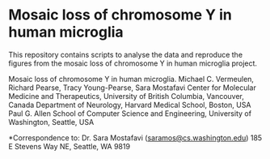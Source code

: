 # Mosaic loss of chromosome Y in human microglia

This repository contains scripts to analyse the data and reproduce the figures from the mosaic loss of chromosome Y in human microglia project.

Mosaic loss of chromosome Y in human microglia.
Michael C. Vermeulen, Richard Pearse, Tracy Young-Pearse, Sara Mostafavi
Center for Molecular Medicine and Therapeutics, University of British Columbia, Vancouver, Canada
Department of Neurology, Harvard Medical School, Boston, USA
Paul G. Allen School of Computer Science and Engineering, University of Washington, Seattle, USA

*Correspondence to: Dr. Sara Mostafavi (saramos@cs.washington.edu) 185 E Stevens Way NE, Seattle, WA 9819


